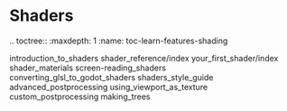 Shaders
=======

.. toctree::
   :maxdepth: 1
   :name: toc-learn-features-shading

   introduction_to_shaders
   shader_reference/index
   your_first_shader/index
   shader_materials
   screen-reading_shaders
   converting_glsl_to_godot_shaders
   shaders_style_guide
   advanced_postprocessing
   using_viewport_as_texture
   custom_postprocessing
   making_trees
